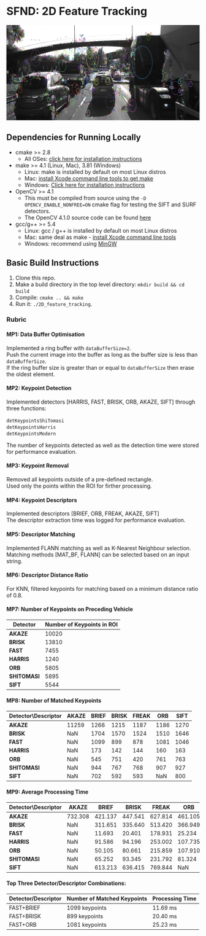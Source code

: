 # **SFND: 2D Feature Tracking**

<img src="images/keypoints.png" width="820" height="248" />

## Dependencies for Running Locally
* cmake >= 2.8
  * All OSes: [click here for installation instructions](https://cmake.org/install/)
* make >= 4.1 (Linux, Mac), 3.81 (Windows)
  * Linux: make is installed by default on most Linux distros
  * Mac: [install Xcode command line tools to get make](https://developer.apple.com/xcode/features/)
  * Windows: [Click here for installation instructions](http://gnuwin32.sourceforge.net/packages/make.htm)
* OpenCV >= 4.1
  * This must be compiled from source using the `-D OPENCV_ENABLE_NONFREE=ON` cmake flag for testing the SIFT and SURF detectors.
  * The OpenCV 4.1.0 source code can be found [here](https://github.com/opencv/opencv/tree/4.1.0)
* gcc/g++ >= 5.4
  * Linux: gcc / g++ is installed by default on most Linux distros
  * Mac: same deal as make - [install Xcode command line tools](https://developer.apple.com/xcode/features/)
  * Windows: recommend using [MinGW](http://www.mingw.org/)

## Basic Build Instructions

1. Clone this repo.
2. Make a build directory in the top level directory: `mkdir build && cd build`
3. Compile: `cmake .. && make`
4. Run it: `./2D_feature_tracking`.

### **Rubric**

#### **MP1: Data Buffer Optimisation**
Implemented a ring buffer with ```dataBufferSize=2```.
<br>
Push the current image into the buffer as long as the buffer size is less than ```dataBufferSize```.
<br>
If the ring buffer size is greater than or equal to ```dataBufferSize``` then erase the oldest element.

#### **MP2: Keypoint Detection**
Implemented detectors [HARRIS, FAST, BRISK, ORB, AKAZE, SIFT] through three functions:

```detKeypointsShiTomasi```
<br>
```detKeypointsHarris```
<br>
```detKeypointsModern```

The number of keypoints detected as well as the detection time were stored for performance evaluation.

#### **MP3: Keypoint Removal**

Removed all keypoints outside of a pre-defined rectangle.
<br>
Used only the points within the ROI for firther processing.

#### **MP4: Keypoint Descriptors**

Implemented descriptors [BRIEF, ORB, FREAK, AKAZE, SIFT]
<br>
The descriptor extraction time was logged for performance evaluation.

#### **MP5: Descriptor Matching**

Implemented FLANN matching as well as K-Nearest Neighbour selection.
<br>
Matching methods [MAT_BF, FLANN] can be selected based on an input string.

#### **MP6: Descriptor Distance Ratio**

For KNN, filtered keypoints for matching based on a minimum distance ratio of 0.8.

#### **MP7: Number of Keypoints on Preceding Vehicle**

| Detector      | Number of Keypoints in ROI |
| ------------- | -------------------------- |
| **AKAZE**     | 10020                      |
| **BRISK**     | 13810                      |
| **FAST**      | 7455                       |
| **HARRIS**    | 1240                       |
| **ORB**       | 5805                       |
| **SHITOMASI** | 5895                       |
| **SIFT**      | 5544                       |

#### **MP8: Number of Matched Keypoints**

| Detector\Descriptor | AKAZE | BRIEF | BRISK | FREAK | ORB  | SIFT |
| ------------------- | ----- | ----- | ----- | ----- | ---- | ---  |
| **AKAZE**           | 11259 | 1266  | 1215  | 1187  | 1186 | 1270 |
| **BRISK**           | NaN   | 1704  | 1570  | 1524  | 1510 | 1646 |
| **FAST**            | NaN   | 1099  | 899   | 878   | 1081 | 1046 |
| **HARRIS**          | NaN   | 173   | 142   | 144   | 160  | 163  |
| **ORB**             | NaN   | 545   | 751   | 420   | 761  | 763  |
| **SHITOMASI**       | NaN   | 944   | 767   | 768   | 907  | 927  |
| **SIFT**            | NaN   | 702   | 592   | 593   | NaN  | 800  |


#### **MP9: Average Processing Time**

| Detector\Descriptor | AKAZE   | BRIEF    | BRISK   | FREAK   | ORB     | SIFT    |
| ------------------- | ------- | -------- |-------- | ------- | ------- | ------- |
| **AKAZE**           | 732.308 | 421.137  | 447.541 | 627.814 | 461.105 | 585.463 |
| **BRISK**           | NaN     | 311.651  | 335.640 | 513.420 | 366.949 | 543.740 |
| **FAST**            | NaN     | 11.693   | 20.401  | 178.931 | 25.234  | 98.872  |
| **HARRIS**          | NaN     | 91.586   | 94.196  | 253.002 | 107.735 | 188.229 |
| **ORB**             | NaN     | 50.105   | 80.661  | 215.859 | 107.910 | 249.276 |
| **SHITOMASI**       | NaN     | 65.252   | 93.345  | 231.792 | 81.324  | 172.291 |
| **SIFT**            | NaN     | 613.213  | 636.415 | 769.844 | NaN     | 977.216 |


#### **Top Three Detector/Descriptor Combinations:**

Detector/Descriptor  | Number of Matched Keypoints | Processing Time |
-------------------- | --------------------------- | --------------- |
FAST+BRIEF           | 1099 keypoints              | 11.69 ms        |
FAST+BRISK           | 899 keypoints               | 20.40 ms        |
FAST+ORB             | 1081 keypoints              | 25.23 ms        |
